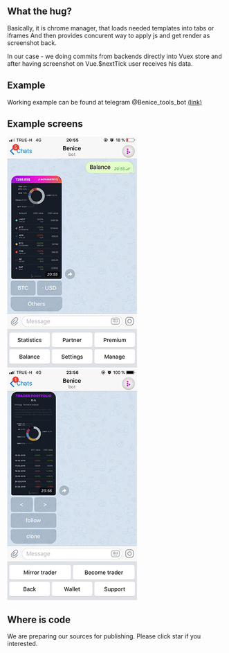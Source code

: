 ## What the hug?
Basically, it is chrome manager, that loads needed templates into tabs or iframes 
And then provides concurent way to apply js and get render as screenshot back.

In our case - we doing commits from backends directly into Vuex store and after having screenshot on Vue.$nextTick user receives his data.
## Example
Working example can be found at telegram @Benice_tools_bot [(link)](https://benice.tools/telegram?go-tg=assistant&from=github_rendererrepo)
## Example screens
![Balances](./screens/2_mob.jpg) ![Trader](./screens/3_mob.jpg)
## Where is code

We are preparing our sources for publishing. Please click star if you interested.
